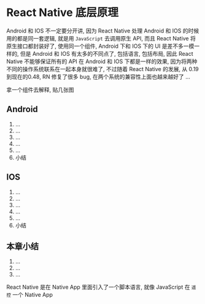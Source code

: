 # React Native 底层原理
Android 和 IOS 不一定要分开讲, 因为 React Native 处理 Android 和 IOS 的时候用的都是同一套逻辑, 就是用 `JavaScript` 去调用原生 API, 而且 React Native 将原生接口都封装好了, 使用同一个组件, Android 下和 IOS 下的 UI 是差不多一模一样的, 但是 Android 和 IOS 有太多的不同点了, 包括语言, 包括布局, 因此 React Native 不能够保证所有的 API 在 Android 和 IOS 下都是一样的效果, 因为将两种不同的操作系统联系在一起本身就很难了, 不过随着 React Native 的发展, 从 0.19 到现在的0.48, RN 修复了很多 bug, 在两个系统的兼容性上面也越来越好了
...


拿一个组件去解释, 贴几张图
## Android
  1. ...
  2. ...
  3. ...
  4. ...
  5. ...
  6. 小结
## IOS
  1. ...
  2. ...
  3. ...
  4. ...
  5. ...
  6. 小结
## 本章小结
  1. ...
  2. ...
  3. ...


React Native 是在 Native App 里面引入了一个脚本语言, 就像 JavaScript 在 `遥控` 一个 Native App